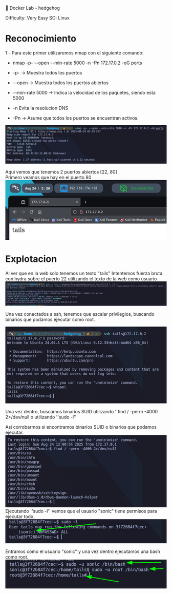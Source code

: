 🐋 Docker Lab - hedgehog

Difficulty: Very Easy
SO: Linux

# Reconocimiento  
1.- Para este primer utilizaremos nmap con el siguiente comando:  
- nmap -p- --open --min-rate 5000 -n -Pn 172.17.0.2 -oG ports 

- -p- -> Muestra todos los puertos
- --open -> Muestra todos los puertos abiertos
- --min-rate 5000 -> Indica la velocidad de los paquetes, siendo esta 5000
- -n Evita la resolucion DNS
- -Pn -> Asume que todos los puertos se encuentran activos.

![NMAP](./images/hedgehog/nmap.png)

Aqui vemos que tenemos 2 puertos abiertos [22, 80]  
Primero veamos que hay en el puerto 80
![WEB](./images/hedgehog/web.png)

# Explotacion  
Al ver que en la web solo tenemos un texto "tails" 
Intentemos fuerza bruta con hydra sobre el puerto 22 utilizando el texto de la web como usuario  
![HYDRA](./images/hedgehog/hydra1.png)

Una vez conectados a ssh, tenemos que escalar privilegios, buscando binarios que podamos ejecutar como root.

![SSH](./images/hedgehog/bashssh.png)  

Una vez dentro, buscamos binarios SUID utilizando ''find / -perm -4000 2>/dev/null
o utilizando ''sudo -l'' 

Asi corrobarmos si encontramos binarios SUID o binarios que podamos ejecutar.
![SUID](./images/hedgehog/SUID.png)  
Ejecutando ''sudo -l'' vemos que el usuario "sonic" tiene permisos para ejecutar todo. 
![SUDOL](./images/hedgehog/sudol.png)  

Entramos como el usuario "sonic" y una vez dentro ejecutamos una bash como root. 
![ROOT](./images/hedgehog/root.png)  




